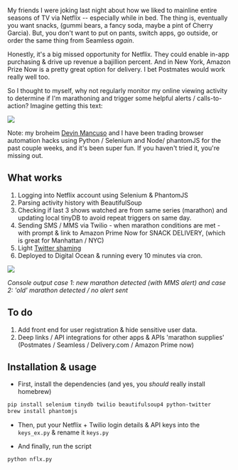 My friends I were joking last night about how we liked to mainline entire seasons of TV via Netflix -- especially while in bed. The thing is, eventually you want snacks, (gummi bears, a fancy soda, maybe a pint of Cherry Garcia). But, you don't want to put on pants, switch apps, go outside, or order the same thing from Seamless  _again_.

Honestly, it's a big missed opportunity for Netflix. They could enable in-app purchasing & drive up revenue a bajillion percent. And in New York, Amazon Prize Now is a pretty great option for delivery. I bet Postmates would work really well too.

So I thought to myself, why not regularly monitor my online viewing activity to determine if I'm marathoning and trigger some helpful alerts / calls-to-action? Imagine getting this text:

![](https://github.com/nealrs/netflix-marathon/raw/master/screens/nflx2.png)

Note: my broheim [Devin Mancuso](http://www.devinmancuso.com/) and I have been trading browser automation hacks using Python / Selenium and Node/ phantomJS for the past couple weeks, and it's been super fun. If you haven't tried it, you're missing out.

## What works

1. Logging into Netflix account using Selenium & PhantomJS
2. Parsing activity history with BeautifulSoup
3. Checking if last 3 shows watched are from same series (marathon) and updating local tinyDB to avoid repeat triggers on same day.
4. Sending SMS / MMS via Twilio - when marathon conditions are met - with prompt & link to Amazon Prime Now for SNACK DELIVERY, (which is great for Manhattan / NYC)
5. Light [Twitter shaming](https://twitter.com/nealrs/status/567531566868742144)
6. Deployed to Digital Ocean & running every 10 minutes via cron.

  ![](https://github.com/nealrs/netflix-marathon/raw/master/screens/nflx1.png)

  _Console output case 1: new marathon detected (with MMS alert) and case 2: 'old' marathon detected / no alert sent_

## To do

1. Add front end for user registration & hide sensitive user data.
2. Deep links / API integrations for other apps & APIs 'marathon supplies' (Postmates / Seamless / Delivery.com / Amazon Prime now)

## Installation & usage

- First, install the dependencies (and yes, you _should_ really install homebrew)

```bash
pip install selenium tinydb twilio beautifulsoup4 python-twitter
brew install phantomjs
```

- Then, put your Netflix + Twilio login details & API keys into the `keys_ex.py` & rename it `keys.py`

- And finally, run the script

```bash
python nflx.py
```
